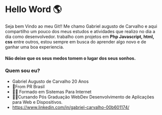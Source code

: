 # Hello Word 🌎

Seja bem Vindo ao meu Git!! Me chamo Gabriel augusto de Carvalho e aqui compartilho um pouco dos meus estudos e atividades que realizo no dia a dia como desenvolvedor.
trabalho com projetos em **Php Javascript, html, css** entre outros, estou sempre em busca do aprender algo novo e de ganhar uma boa experiencia.

#### Não deixe que os seus medos tomem o lugar dos seus sonhos.

### Quem sou eu?
- Gabriel Augusto de Carvalho 20 Anos
- 📍From PR Brasil 
- 👨‍💻 Formado em Sistemas Para Internet 
- 👨‍💻Cursando Pós Graduação WebDev Desenvolvimento de Aplicações para Web e Dispositivos.
- https://www.linkedin.com/in/gabriel-carvalho-00b601174/
